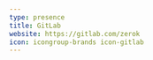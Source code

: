 ```yaml
---
type: presence
title: GitLab
website: https://gitlab.com/zerok
icon: icongroup-brands icon-gitlab
---
```

